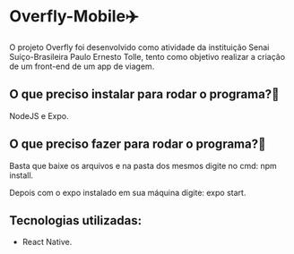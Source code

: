 # Overfly-Mobile✈️

O projeto Overfly foi desenvolvido como atividade da instituição Senai Suíço-Brasileira Paulo Ernesto Tolle, tento como objetivo realizar a criação de um front-end de um app de viagem.

## O que preciso instalar para rodar o programa?🤔
NodeJS e Expo.

## O que preciso fazer para rodar o programa?🤔
Basta que baixe os arquivos e na pasta dos mesmos digite no cmd:
npm install.

Depois com o expo instalado em sua máquina digite:
expo start.

## Tecnologias utilizadas:
 - React Native.

